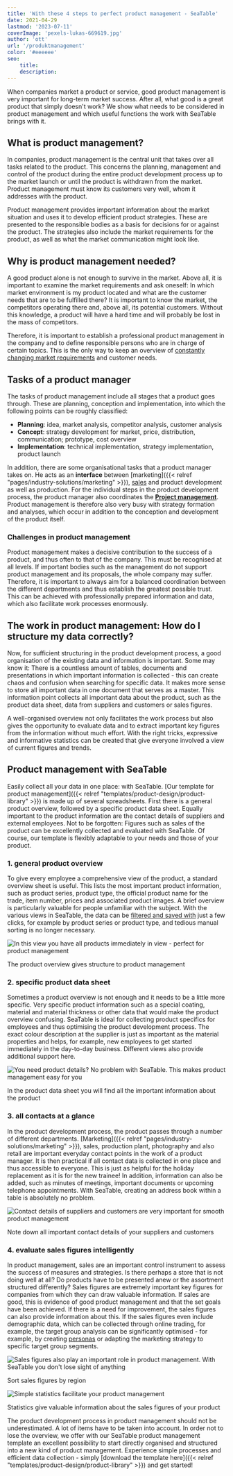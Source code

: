 ```yaml
---
title: 'With these 4 steps to perfect product management - SeaTable'
date: 2021-04-29
lastmod: '2023-07-11'
coverImage: 'pexels-lukas-669619.jpg'
author: 'ott'
url: '/produktmanagement'
color: '#eeeeee'
seo:
    title:
    description:
---
```


When companies market a product or service, good product management is very important for long-term market success. After all, what good is a great product that simply doesn't work? We show what needs to be considered in product management and which useful functions the work with SeaTable brings with it.

## What is product management?

In companies, product management is the central unit that takes over all tasks related to the product. This concerns the planning, management and control of the product during the entire product development process up to the market launch or until the product is withdrawn from the market. Product management must know its customers very well, whom it addresses with the product.

Product management provides important information about the market situation and uses it to develop efficient product strategies. These are presented to the responsible bodies as a basis for decisions for or against the product. The strategies also include the market requirements for the product, as well as what the market communication might look like.

## Why is product management needed?

A good product alone is not enough to survive in the market. Above all, it is important to examine the market requirements and ask oneself: In which market environment is my product located and what are the customer needs that are to be fulfilled there? It is important to know the market, the competitors operating there and, above all, its potential customers. Without this knowledge, a product will have a hard time and will probably be lost in the mass of competitors.

Therefore, it is important to establish a professional product management in the company and to define responsible persons who are in charge of certain topics. This is the only way to keep an overview of [constantly changing market requirements](https://www.reckliesmp.de/veraenderungen-im-markt/) and customer needs.

## Tasks of a product manager

The tasks of product management include all stages that a product goes through. These are planning, conception and implementation, into which the following points can be roughly classified:

- **Planning**: idea, market analysis, competitor analysis, customer analysis
- **Concept**: strategy development for market, price, distribution, communication; prototype, cost overview
- **Implementation**: technical implementation, strategy implementation, product launch

In addition, there are some organisational tasks that a product manager takes on. He acts as an **interface** between [marketing]({{< relref "pages/industry-solutions/marketing" >}}), [sales](https://seatable.io/en/vertrieb/) and product development as well as production. For the individual steps in the product development process, the product manager also coordinates the **[Project management](https://seatable.io/en/projektmanagement/)**. Product management is therefore also very busy with strategy formation and analyses, which occur in addition to the conception and development of the product itself.

### Challenges in product management

Product management makes a decisive contribution to the success of a product, and thus often to that of the company. This must be recognised at all levels. If important bodies such as the management do not support product management and its proposals, the whole company may suffer. Therefore, it is important to always aim for a balanced coordination between the different departments and thus establish the greatest possible trust. This can be achieved with professionally prepared information and data, which also facilitate work processes enormously.

## The work in product management: How do I structure my data correctly?

Now, for sufficient structuring in the product development process, a good organisation of the existing data and information is important. Some may know it: There is a countless amount of tables, documents and presentations in which important information is collected - this can create chaos and confusion when searching for specific data. It makes more sense to store all important data in one document that serves as a master. This information point collects all important data about the product, such as the product data sheet, data from suppliers and customers or sales figures.

A well-organised overview not only facilitates the work process but also gives the opportunity to evaluate data and to extract important key figures from the information without much effort. With the right tricks, expressive and informative statistics can be created that give everyone involved a view of current figures and trends.

## Product management with SeaTable

Easily collect all your data in one place: with SeaTable. [Our template for product management]({{< relref "templates/product-design/product-library" >}}) is made up of several spreadsheets. First there is a general product overview, followed by a specific product data sheet. Equally important to the product information are the contact details of suppliers and external employees. Not to be forgotten: Figures such as sales of the product can be excellently collected and evaluated with SeaTable. Of course, our template is flexibly adaptable to your needs and those of your product.

### 1\. general product overview

To give every employee a comprehensive view of the product, a standard overview sheet is useful. This lists the most important product information, such as product series, product type, the official product name for the trade, item number, prices and associated product images. A brief overview is particularly valuable for people unfamiliar with the subject. With the various views in SeaTable, the data can be [filtered and saved with](https://seatable.io/en/docs/handbuch/seatable-nutzen/gruppierung-sortierung-filter/) just a few clicks, for example by product series or product type, and tedious manual sorting is no longer necessary.

![In this view you have all products immediately in view - perfect for product management](Range-View_2.jpg)

The product overview gives structure to product management

### 2\. specific product data sheet

Sometimes a product overview is not enough and it needs to be a little more specific. Very specific product information such as a special coating, material and material thickness or other data that would make the product overview confusing. SeaTable is ideal for collecting product specifics for employees and thus optimising the product development process. The exact colour description at the supplier is just as important as the material properties and helps, for example, new employees to get started immediately in the day-to-day business. Different views also provide additional support here.

![You need product details? No problem with SeaTable. This makes product management easy for you](Product-Data_1.jpg)

In the product data sheet you will find all the important information about the product

### 3\. all contacts at a glance

In the product development process, the product passes through a number of different departments. [Marketing]({{< relref "pages/industry-solutions/marketing" >}}), sales, production plant, photography and also retail are important everyday contact points in the work of a product manager. It is then practical if all contact data is collected in one place and thus accessible to everyone. This is just as helpful for the holiday replacement as it is for the new trainee! In addition, information can also be added, such as minutes of meetings, important documents or upcoming telephone appointments. With SeaTable, creating an address book within a table is absolutely no problem.

![Contact details of suppliers and customers are very important for smooth product management](Suppliers-and-Contacts.jpg)

Note down all important contact details of your suppliers and customers

### 4\. evaluate sales figures intelligently

In product management, sales are an important control instrument to assess the success of measures and strategies. Is there perhaps a store that is not doing well at all? Do products have to be presented anew or the assortment structured differently? Sales figures are extremely important key figures for companies from which they can draw valuable information. If sales are good, this is evidence of good product management and that the set goals have been achieved. If there is a need for improvement, the sales figures can also provide information about this. If the sales figures even include demographic data, which can be collected through online trading, for example, the target group analysis can be significantly optimised - for example, by creating [personas](https://www.reachx.de/6-punkte-anleitung-zur-erstellung-individueller-personas/) or adapting the marketing strategy to specific target group segments.

![Sales figures also play an important role in product management. With SeaTable you don't lose sight of anything](Sales_1.jpg)

Sort sales figures by region

![Simple statistics facilitate your product management](Statistics-1.jpg)

Statistics give valuable information about the sales figures of your product

The product development process in product management should not be underestimated. A lot of items have to be taken into account. In order not to lose the overview, we offer with our SeaTable product management template an excellent possibility to start directly organised and structured into a new kind of product management. Experience simple processes and efficient data collection - simply [download the template here]({{< relref "templates/product-design/product-library" >}}) and get started!
